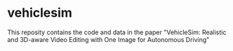 # vehiclesim
This reposity contains the code and data in the paper "VehicleSim: Realistic and 3D-aware Video Editing with One Image for Autonomous Driving"

